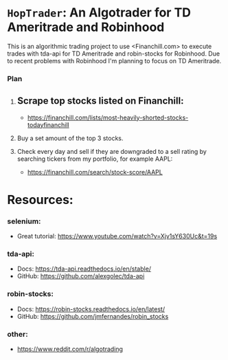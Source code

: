 # `HopTrader`: An Algotrader for TD Ameritrade and Robinhood

This is an algorithmic trading project to use <Financhill.com> to execute trades with tda-api for TD Ameritrade and robin-stocks for Robinhood. Due to recent problems with Robinhood I'm planning to focus on TD Ameritrade.

### Plan

1. Scrape top stocks listed on Financhill:
    -

   - https://financhill.com/lists/most-heavily-shorted-stocks-todayfinanchill

2. Buy a set amount of the top 3 stocks.

3. Check every day and sell if they are downgraded to a sell rating by searching tickers from my portfolio, for example AAPL:
   - https://financhill.com/search/stock-score/AAPL

# Resources:

### selenium:

- Great tutorial: <https://www.youtube.com/watch?v=Xjv1sY630Uc&t=19s>

### tda-api:

- Docs: <https://tda-api.readthedocs.io/en/stable/>
- GitHub: <https://github.com/alexgolec/tda-api>

### robin-stocks:

- Docs: <https://robin-stocks.readthedocs.io/en/latest/>
- GitHub: <https://github.com/jmfernandes/robin_stocks>

### other:

- <https://www.reddit.com/r/algotrading>
